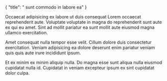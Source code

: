 {
  "title": " sunt commodo in labore ea"
}

Occaecat adipisicing ex labore ut duis consequat Lorem occaecat reprehenderit aute. Voluptate voluptate in magna do reprehenderit sunt aute ex qui eu amet. Sint ad mollit pariatur ea sunt mollit aute eiusmod magna ullamco exercitation.

Amet consequat nulla tempor esse velit. Cillum dolore duis consectetur exercitation. Veniam adipisicing ea dolore deserunt enim pariatur veniam quis quis aute irure incididunt ipsum.

Et ex minim ex minim aliquip nulla. Do magna esse sunt aliqua nulla eiusmod cupidatat nulla id. Cupidatat in veniam excepteur ipsum ex sint cupidatat dolor culpa.